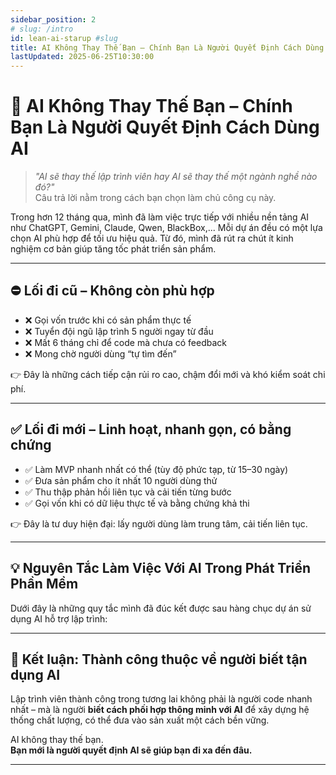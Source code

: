 ```yaml
---
sidebar_position: 2
# slug: /intro
id: lean-ai-starup #slug
title: AI Không Thay Thế Bạn – Chính Bạn Là Người Quyết Định Cách Dùng AI
lastUpdated: 2025-06-25T10:30:00
---
```


# 🤖 AI Không Thay Thế Bạn – Chính Bạn Là Người Quyết Định Cách Dùng AI

> *"AI sẽ thay thế lập trình viên hay AI sẽ thay thế một ngành nghề nào đó?"*  
Câu trả lời nằm trong cách bạn chọn làm chủ công cụ này.

Trong hơn 12 tháng qua, mình đã làm việc trực tiếp với nhiều nền tảng AI như ChatGPT, Gemini, Claude, Qwen, BlackBox,... Mỗi dự án đều có một lựa chọn AI phù hợp để tối ưu hiệu quả. Từ đó, mình đã rút ra chút ít kinh nghiệm cơ bản giúp tăng tốc phát triển sản phẩm.

---

## ⛔ Lối đi cũ – Không còn phù hợp

- ❌ Gọi vốn trước khi có sản phẩm thực tế  
- ❌ Tuyển đội ngũ lập trình 5 người ngay từ đầu  
- ❌ Mất 6 tháng chỉ để code mà chưa có feedback  
- ❌ Mong chờ người dùng “tự tìm đến”  

👉 Đây là những cách tiếp cận rủi ro cao, chậm đổi mới và khó kiểm soát chi phí.

---

## ✅ Lối đi mới – Linh hoạt, nhanh gọn, có bằng chứng

- ✅ Làm MVP nhanh nhất có thể (tùy độ phức tạp, từ 15–30 ngày)  
- ✅ Đưa sản phẩm cho ít nhất 10 người dùng thử  
- ✅ Thu thập phản hồi liên tục và cải tiến từng bước  
- ✅ Gọi vốn khi có dữ liệu thực tế và bằng chứng khả thi  

👉 Đây là tư duy hiện đại: lấy người dùng làm trung tâm, cải tiến liên tục.

---

## 💡 Nguyên Tắc Làm Việc Với AI Trong Phát Triển Phần Mềm

Dưới đây là những quy tắc mình đã đúc kết được sau hàng chục dự án sử dụng AI hỗ trợ lập trình:

---

## 🎯 Kết luận: Thành công thuộc về người biết tận dụng AI

Lập trình viên thành công trong tương lai không phải là người code nhanh nhất – mà là người **biết cách phối hợp thông minh với AI** để xây dựng hệ thống chất lượng, có thể đưa vào sản xuất một cách bền vững.

AI không thay thế bạn.  
**Bạn mới là người quyết định AI sẽ giúp bạn đi xa đến đâu.**

---
